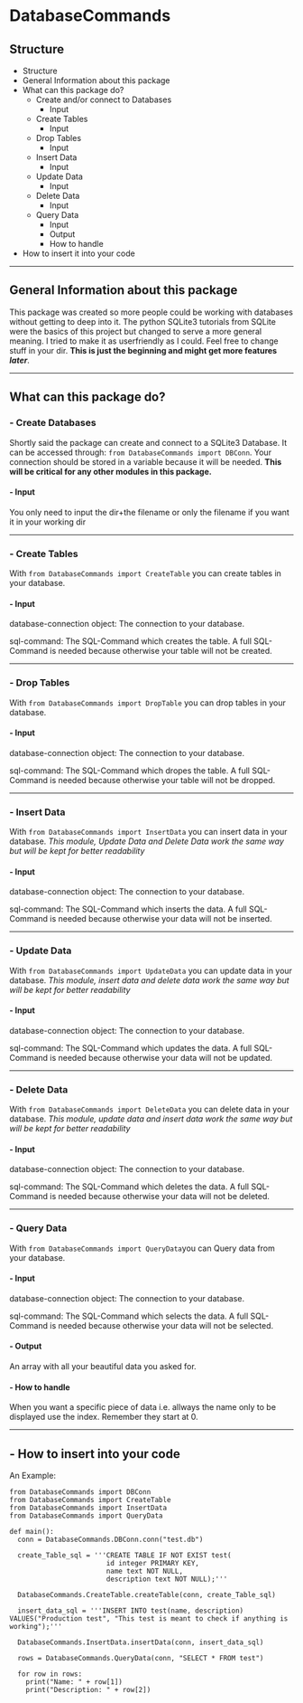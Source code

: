 # DatabaseCommands
## Structure
- Structure
- General Information about this package
- What can this package do?
  - Create and/or connect to Databases
    - Input
  - Create Tables
    - Input
  - Drop Tables
    - Input
  - Insert Data
    - Input
  - Update Data
    - Input
  - Delete Data
    - Input
  - Query Data
    - Input
    - Output
    - How to handle
- How to insert it into your code

---
## General Information about this package
This package was created so more people could be working with databases without getting to deep into it. The python SQLite3 tutorials from SQLite were the basics of this project
but changed to serve a more general meaning. I tried to make it as userfriendly as I could. Feel free to change stuff in your dir. **This is just the beginning and might get more features _later_**.

---
## What can this package do?
### - Create Databases
   Shortly said the package can create and connect to a SQLite3 Database. It can be accessed through: ```from DatabaseCommands import DBConn```. Your connection should be stored in a variable
   because it will be needed. **This will be critical for any other modules in this package.**
   #### - Input
   You only need to input the dir+the filename or only the filename if you want it in your working dir
   
   ---
### - Create Tables
   With ```from DatabaseCommands import CreateTable``` you can create tables in your database.
  #### - Input
   database-connection object: The connection to your database. 
   
   sql-command: The SQL-Command which creates the table. A full SQL-Command is needed because otherwise your table will not be created.
   
   ---
### - Drop Tables
   With ```from DatabaseCommands import DropTable``` you can drop tables in your database.
  #### - Input
   database-connection object: The connection to your database.
   
   sql-command: The SQL-Command which dropes the table. A full SQL-Command is needed because otherwise your table will not be dropped.
   
   ---
### - Insert Data
   With ```from DatabaseCommands import InsertData``` you can insert data in your database. *This module, Update Data and Delete Data work the same way but will be kept for better readability*
   #### - Input
   database-connection object: The connection to your database. 
   
   sql-command: The SQL-Command which inserts the data. A full SQL-Command is needed because otherwise your data will not be inserted.
   
   ---
### - Update Data
   With ```from DatabaseCommands import UpdateData``` you can update data in your database. *This module, insert data and delete data work the same way but will be kept for better readability*
   #### - Input
   database-connection object: The connection to your database. 
   
   sql-command: The SQL-Command which updates the data. A full SQL-Command is needed because otherwise your data will not be updated.

---
### - Delete Data
   With ```from DatabaseCommands import DeleteData``` you can delete data in your database. *This module, update data and insert data work the same way but will be kept for better readability*
   #### - Input
   database-connection object: The connection to your database. 
   
   sql-command: The SQL-Command which deletes the data. A full SQL-Command is needed because otherwise your data will not be deleted.
   
   ---
### - Query Data
   With ```from DatabaseCommands import QueryData```you can Query data from your database.
   #### - Input
   database-connection object: The connection to your database. 
   
   sql-command: The SQL-Command which selects the data. A full SQL-Command is needed because otherwise your data will not be selected.
   
   #### - Output
   An array with all your beautiful data you asked for.
   
   #### - How to handle
   When you want a specific piece of data i.e. allways the name only to be displayed use the index. Remember they start at 0.
   
---
## - How to insert into your code
An Example:
```
from DatabaseCommands import DBConn
from DatabaseCommands import CreateTable
from DatabaseCommands import InsertData
from DatabaseCommands import QueryData

def main():
  conn = DatabaseCommands.DBConn.conn("test.db")
  
  create_Table_sql = '''CREATE TABLE IF NOT EXIST test(
                        id integer PRIMARY KEY,
                        name text NOT NULL,
                        description text NOT NULL);'''
                        
  DatabaseCommands.CreateTable.createTable(conn, create_Table_sql)
  
  insert_data_sql = '''INSERT INTO test(name, description) VALUES("Production test", "This test is meant to check if anything is working");'''
  
  DatabaseCommands.InsertData.insertData(conn, insert_data_sql)
  
  rows = DatabaseCommands.QueryData(conn, "SELECT * FROM test")
  
  for row in rows:
    print("Name: " + row[1])
    print("Description: " + row[2])
```
